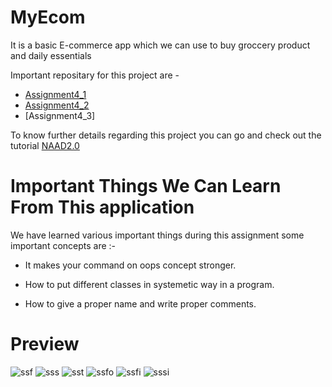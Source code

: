 # MyEcom

It is a basic E-commerce app which we can use to buy 
groccery product and daily essentials

Important repositary for this project are -

* [Assignment4_1](https://github.com/vidhishk/MyEcom/tree/main/MyEcom/src/com/streamliners)
* [Assignment4_2](https://github.com/vidhishk/MyEcom/tree/Assignment-4.2.1/MyEcom/src/com/streamliners)
* [Assignment4_3]

To know further details regarding this project you can go and check out
the tutorial [NAAD2.0](https://youtube.com/playlist?list=PLMY-jYOisFilczfqkPVk_5napZFpRk3W0)

# Important Things We Can Learn From This application

We have learned various important things during this assignment
some important concepts are :-

* It makes your command on oops concept stronger.

* How to put different classes in systemetic way in a program.

* How to give a proper name and write proper comments.

# Preview 

![ssf](https://user-images.githubusercontent.com/68476336/115114912-59d29c00-9faf-11eb-90dd-a461d4df5615.PNG)
![sss](https://user-images.githubusercontent.com/68476336/115115031-ce0d3f80-9faf-11eb-84d0-4116aa566407.PNG)
![sst](https://user-images.githubusercontent.com/68476336/115115034-d49bb700-9faf-11eb-9e37-2b22f0109d66.PNG)
![ssfo](https://user-images.githubusercontent.com/68476336/115115035-d9606b00-9faf-11eb-8278-14d05a97a55c.PNG)
![ssfi](https://user-images.githubusercontent.com/68476336/115115041-dd8c8880-9faf-11eb-8eff-0ea3fa9314a7.PNG)
![sssi](https://user-images.githubusercontent.com/68476336/115115051-e67d5a00-9faf-11eb-8396-d8fbeb5515fd.PNG)
